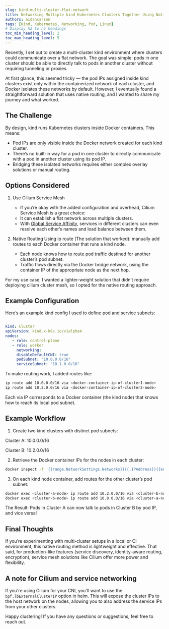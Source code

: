 ```yaml
---
slug: kind-multi-cluster-flat-network
title: Networking Multiple kind Kubernetes Clusters Together Using Native Routing
authors: aidancarson
tags: [Kind, Kubernetes, Networking, Pod, Linux]
# Display h2 to h5 headings
toc_min_heading_level: 2
toc_max_heading_level: 5
---
```


Recently, I set out to create a multi-cluster kind environment where clusters could communicate over a flat network. 
The goal was simple: pods in one cluster should be able to directly talk to pods in another cluster without requiring tunneling or proxies.

At first glance, this seemed tricky — the pod IPs assigned inside kind clusters exist only within the containerized 
network of each cluster, and Docker isolates these networks by default. However, I eventually found a straightforward 
solution that uses native routing, and I wanted to share my journey and what worked.

## The Challenge
By design, kind runs Kubernetes clusters inside Docker containers. This means:

* Pod IPs are only visible inside the Docker network created for each kind cluster.
* There’s no built-in way for a pod in one cluster to directly communicate with a pod in another cluster using its pod IP.
* Bridging these isolated networks requires either complex overlay solutions or manual routing.

## Options Considered
1. Use Cilium Service Mesh
   * If you’re okay with the added configuration and overhead, Cilium Service Mesh is a great choice:
   * It can establish a flat network across multiple clusters.
   * With [Global Service Affinity](https://docs.cilium.io/en/stable/network/clustermesh/affinity/#enabling-global-service-affinity),
     services in different clusters can even resolve each other’s names and load balance between them.


2. Native Routing Using ip route (The solution that worked): manually add routes 
   to each Docker container that runs a kind node.
   * Each node knows how to route pod traffic destined for another cluster’s pod subnet.
   * Traffic flows directly via the Docker bridge network, using the container IP of the appropriate node as the next hop.


For my use case, I wanted a lighter-weight solution that didn’t require
deploying cilium cluster mesh, so I opted for the native routing approach.

## Example Configuration

Here’s an example kind config I used to define pod and service subnets:

```yaml

kind: Cluster
apiVersion: kind.x-k8s.io/v1alpha4
nodes:
   - role: control-plane
   - role: worker
     networking:
     disableDefaultCNI: true
     podSubnet: "10.0.0.0/16"
     serviceSubnet: "10.1.0.0/16"
```
To make routing work, I added routes like:

```bash
ip route add 10.0.0.0/16 via <docker-container-ip-of-cluster1-node>
ip route add 10.2.0.0/16 via <docker-container-ip-of-cluster2-node>
```
Each via IP corresponds to a Docker container (the kind node) that knows how to reach its local pod subnet.

## Example Workflow
1. Create two kind clusters with distinct pod subnets:

Cluster A: 10.0.0.0/16

Cluster B: 10.2.0.0/16

2. Retrieve the Docker container IPs for the nodes in each cluster:

```bash
docker inspect -f '{{range.NetworkSettings.Networks}}{{.IPAddress}}{{end}}' <container-name>
```
3. On each kind node container, add routes for the other cluster’s pod subnet:

```bash
docker exec <cluster-a-node> ip route add 10.2.0.0/16 via <cluster-b-node-ip>
docker exec <cluster-b-node> ip route add 10.0.0.0/16 via <cluster-a-node-ip>
```

The Result: Pods in Cluster A can now talk to pods in Cluster B by pod IP, and vice versa!

## Final Thoughts
If you’re experimenting with multi-cluster setups in a local or CI environment, 
this native routing method is lightweight and effective. That said, for production-like features (service discovery, identity-aware routing, encryption), service mesh solutions like Cilium offer more power and flexibility.

## A note for Cilium and service networking

If you're using Cilium for your CNI, you'll want to use the `bpf.lbExternalClusterIP`
option in helm. This will expose the cluster IPs to the host network on the nodes,
allowing you to also address the service IPs from your other clusters.

Happy clustering! If you have any questions or suggestions, feel free to reach out.
